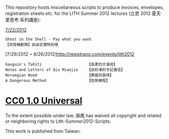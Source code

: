 This repository hosts miscellaneous scripts to produce invoices,
envelopes, registration sheets etc. for the LITH Summer 2012 lectures
(立思 2012 夏天‧愛思考‧系列講座):

[7/22/2012](http://registrano.com/events/lith2012-gits)

    Ghost in the Shell - Pay what you want
    【攻殼機動隊】自由定價特別場

[7/29/2012 ~ 8/26/2012]http://registrano.com/events/lith2012

    Gauguin's Tahiti                    【高更的大溪地】
    Notes and Letters of Qiu Miaojin    【邱妙津的手記書信】
    Norwegian Wood                      【挪威的森林】
    A Dangerous Method                  【危險療程】

# [CC0 1.0 Universal](http://creativecommons.org/publicdomain/zero/1.0)

To the extent possible under law, 唐鳳 has waived all copyright and
related or neighboring rights to Lith-Summer2012-Scripts.

This work is published from Taiwan.
